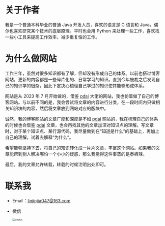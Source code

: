 # 关于作者

我是一个普通本科毕业的普通 Java 开发人员，喜欢的语言是 C 语言和 Java，偶尔也喜欢研究某个技术的底层原理。平时也会用 Python 来处理一些工作，喜欢找一些小工具来提高工作效率，减少重复性的工作。

# 为什么做网站

工作三年，虽然对很多知识都有了解，但却没有形成自己的体系。以前也搭过博客网站，更新的内容都是一些碎片化的、日常学习的知识。直到今年被裁之后发现自己的知识学的很杂，因此下定决心梳理自己学过的知识使其能够形成体系。

网站是从  2023 年 7 月开始做的，借鉴 [pdai](https://pdai.tech) 大佬的网站，我也仿着做了自己的博客网站。与以前不同的是，我会尝试将文章的内容进行分类，在一段时间内只做相关知识块的内容，然后将文章放到网站对应的版块中。

诚然，我的博客网站的文章广度和深度是不如 [pdai](https://pdai.tech)  网站的，我在梳理自己的体系的时候也会借鉴 [pdai](https://pdai.tech) 文章，也会再找其他的文章加深对知识点的理解。写文章时，对于某个知识点、某行源代码，我尽量做到在“知道是什么”的基础上，再加上自己的理解，试着去解释“为什么”。

希望能够坚持下去，将自己的知识转化成一片片文章，丰富这个网站。如果我的文章能帮到别人解决哪怕一个小小的疑惑，那么我觉得这件事蒸的是泰裤辣。

最后，我的文章允许转载，转载的时候注明出处即可。

# 联系我

- Email：linjinjia047@163.com

- 微信

  <img src="https://www.lin2j.tech/blog-image/about/wechat.JPG" alt="wechat" style="zoom:50%;" />





